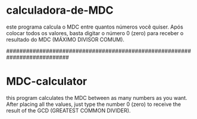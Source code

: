 # calculadora-de-MDC
este programa calcula o MDC entre quantos números você quiser. 
Após colocar todos os valores, basta digitar o número 0 (zero) para receber 
o resultado do MDC (MÁXIMO DIVISOR COMUM). 

###########################################################################

# MDC-calculator
this program calculates the MDC between as many numbers as you want.
After placing all the values, just type the number 0 (zero) to receive
the result of the GCD (GREATEST COMMON DIVIDER).
